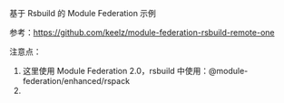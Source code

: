 基于 Rsbuild 的 Module Federation 示例

参考：https://github.com/keelz/module-federation-rsbuild-remote-one

注意点：

1. 这里使用 Module Federation 2.0，rsbuild 中使用：@module-federation/enhanced/rspack
2. 